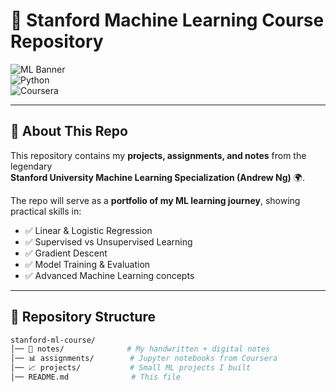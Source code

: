 # 🚀 Stanford Machine Learning Course Repository  

![ML Banner](https://img.shields.io/badge/Machine%20Learning-Stanford-red?style=for-the-badge&logo=stanford-university)  
![Python](https://img.shields.io/badge/Python-Programming-blue?style=for-the-badge&logo=python)  
![Coursera](https://img.shields.io/badge/Coursera-Certificate-green?style=for-the-badge&logo=coursera)  

---

## 📌 About This Repo
This repository contains my **projects, assignments, and notes** from the legendary  
**Stanford University Machine Learning Specialization (Andrew Ng)** 🌍.  

The repo will serve as a **portfolio of my ML learning journey**, showing practical skills in:  
- ✅ Linear & Logistic Regression  
- ✅ Supervised vs Unsupervised Learning  
- ✅ Gradient Descent  
- ✅ Model Training & Evaluation  
- ✅ Advanced Machine Learning concepts  

---

## 📂 Repository Structure
```bash
stanford-ml-course/
│── 📘 notes/              # My handwritten + digital notes
│── 📊 assignments/        # Jupyter notebooks from Coursera
│── 📈 projects/           # Small ML projects I built
│── README.md              # This file